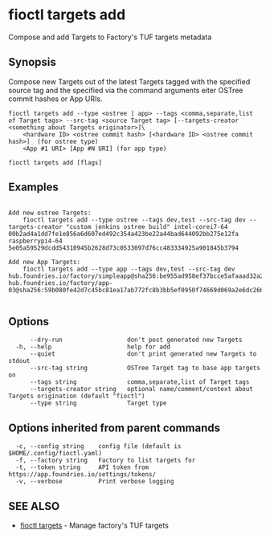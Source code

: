 # fioctl targets add

Compose and add Targets to Factory's  TUF targets metadata

## Synopsis

Compose new Targets out of the latest Targets tagged with the specified source tag and the specified via the command arguments eiter OSTree commit hashes or App URIs.

```
fioctl targets add --type <ostree | app> --tags <comma,separate,list of Target tags> --src-tag <source Target tag> [--targets-creator <something about Targets originator>]\ 
	<hardware ID> <ostree commit hash> [<hardware ID> <ostree commit hash>]  (for ostree type)
	<App #1 URI> [App #N URI] (for app type)
```

```
fioctl targets add [flags]
```

## Examples

```

Add new ostree Targets: 
	fioctl targets add --type ostree --tags dev,test --src-tag dev --targets-creator "custom jenkins ostree build" intel-corei7-64 00b2ad4a1dd7fe1e856a6d607ed492c354a423be22a44bad644092bb275e12fa raspberrypi4-64 5e05a59529dcdd54310945b2628d73c0533097d76cc483334925a901845b3794
		
Add new App Targets:
	fioctl targets add --type app --tags dev,test --src-tag dev hub.foundries.io/factory/simpleapp@sha256:be955ad958ef37bcce5afaaad32a21b783b3cc29ec3096a76484242afc333e26 hub.foundries.io/factory/app-03@sha256:59b080fe42d7c45bc81ea17ab772fc8b3bb5ef0950f74669d069a2e6dc266a24 
		
```

## Options

```
      --dry-run                  don't post generated new Targets
  -h, --help                     help for add
      --quiet                    don't print generated new Targets to stdout
      --src-tag string           OSTree Target tag to base app targets on
      --tags string              comma,separate,list of Target tags
      --targets-creator string   optional name/comment/context about Targets origination (default "fioctl")
      --type string              Target type
```

## Options inherited from parent commands

```
  -c, --config string    config file (default is $HOME/.config/fioctl.yaml)
  -f, --factory string   Factory to list targets for
  -t, --token string     API token from https://app.foundries.io/settings/tokens/
  -v, --verbose          Print verbose logging
```

## SEE ALSO

* [fioctl targets](fioctl_targets.md)	 - Manage factory's TUF targets

